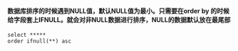 #### 数据库排序的时候遇到NULL值，默认NULL值为最小。只需要在order by 的时候给字段套上IFNULL。就会对非NULL数据进行排序，NULL的数据默认放在最尾部

~~~
select *****
order ifnull(**) asc

~~~